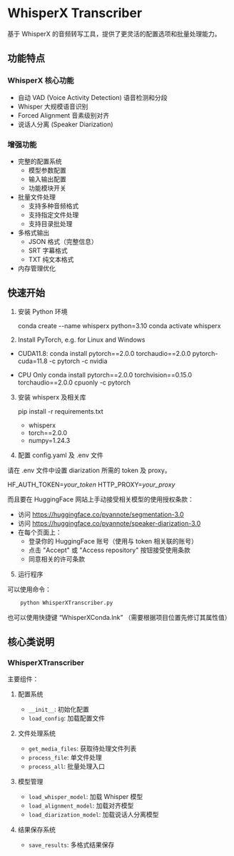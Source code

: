 # WhisperX Transcriber

基于 WhisperX 的音频转写工具，提供了更灵活的配置选项和批量处理能力。

## 功能特点

### WhisperX 核心功能
- 自动 VAD (Voice Activity Detection) 语音检测和分段
- Whisper 大规模语音识别
- Forced Alignment 音素级别对齐
- 说话人分离 (Speaker Diarization)

### 增强功能
- 完整的配置系统
  - 模型参数配置
  - 输入输出配置
  - 功能模块开关
- 批量文件处理
  - 支持多种音频格式
  - 支持指定文件处理
  - 支持目录批处理
- 多格式输出
  - JSON 格式（完整信息）
  - SRT 字幕格式
  - TXT 纯文本格式
- 内存管理优化

## 快速开始

1. 安装 Python 环境

    conda create --name whisperx python=3.10
    conda activate whisperx

2. Install PyTorch, e.g. for Linux and Windows

* CUDA11.8:
    conda install pytorch==2.0.0 torchaudio==2.0.0 pytorch-cuda=11.8 -c pytorch -c nvidia

* CPU Only
    conda install pytorch==2.0.0 torchvision==0.15.0 torchaudio==2.0.0 cpuonly -c pytorch

3. 安装 whisperx 及相关库

    pip install -r requirements.txt

    * whisperx
    * torch==2.0.0
    * numpy=1.24.3

4. 配置 config.yaml 及 .env 文件

请在 .env 文件中设置 diarization 所需的 token 及 proxy。

HF_AUTH_TOKEN=*your_token*
HTTP_PROXY=*your_proxy*

而且要在 HuggingFace 网站上手动接受相关模型的使用授权条款：

* 访问 https://huggingface.co/pyannote/segmentation-3.0
* 访问 https://huggingface.co/pyannote/speaker-diarization-3.0
* 在每个页面上：
    - 登录你的 HuggingFace 账号（使用与 token 相关联的账号）
    - 点击 "Accept" 或 "Access repository" 按钮接受使用条款
    - 同意相关的许可条款

5. 运行程序

可以使用命令：
```bash
    python WhisperXTranscriber.py
```
也可以使用快捷键 “WhisperXConda.lnk” （需要根据项目位置先修订其属性值）

## 核心类说明

### WhisperXTranscriber

主要组件：

1. 配置系统
   - `__init__`: 初始化配置
   - `load_config`: 加载配置文件

2. 文件处理系统
   - `get_media_files`: 获取待处理文件列表
   - `process_file`: 单文件处理
   - `process_all`: 批量处理入口

3. 模型管理
   - `load_whisper_model`: 加载 Whisper 模型
   - `load_alignment_model`: 加载对齐模型
   - `load_diarization_model`: 加载说话人分离模型

4. 结果保存系统
   - `save_results`: 多格式结果保存
